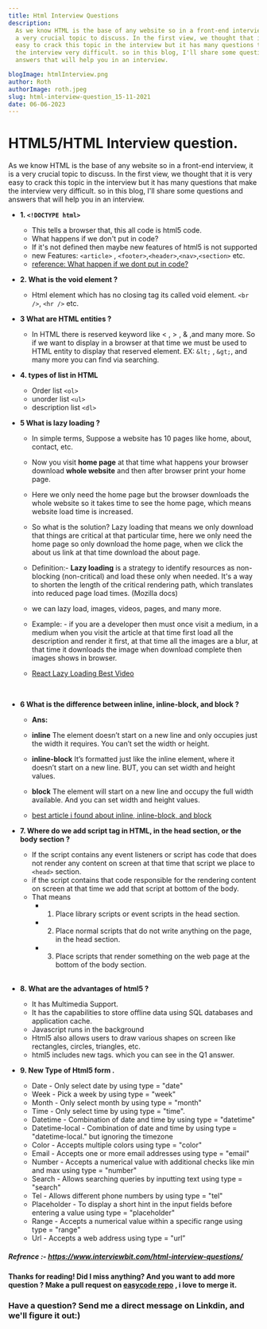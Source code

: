 ```yaml
---
title: Html Interview Questions
description:
  As we know HTML is the base of any website so in a front-end interview, it is
  a very crucial topic to discuss. In the first view, we thought that it is very
  easy to crack this topic in the interview but it has many questions that make
  the interview very difficult. so in this blog, I'll share some questions and
  answers that will help you in an interview.

blogImage: htmlInterview.png
author: Roth
authorImage: roth.jpeg
slug: html-interview-question_15-11-2021
date: 06-06-2023
---
```


# HTML5/HTML Interview question.

As we know HTML is the base of any website so in a front-end interview, it is a
very crucial topic to discuss. In the first view, we thought that it is very
easy to crack this topic in the interview but it has many questions that make
the interview very difficult. so in this blog, I'll share some questions and
answers that will help you in an interview.

- **1. `<!DOCTYPE html>`**

  - This tells a browser that, this all code is html5 code.
  - What happens if we don't put in code?
  - If it's not defined then maybe new features of html5 is not supported
  - new Features: `<article>` , `<footer>`,`<header>`,`<nav>`,`<section>` etc.
  - [reference: What happen if we dont put in code?](https://stackoverflow.com/questions/23230798/what-happens-if-i-dont-put-a-doctype-html-in-my-code-will-it-make-any-major)
    <br />

- **2. What is the void element ?**
  - Html element which has no closing tag its called void element. `<br />`,
    `<hr />` etc. <br/>
- **3 What are HTML entities ?**

  - In HTML there is reserved keyword like < , > , & ,and many more. So if we
    want to display in a browser at that time we must be used to HTML entity to
    display that reserved element. EX: `&lt;` , `&gt;`, and many more you can
    find via searching. <br/>

- **4. types of list in HTML**

  - Order list `<ol>`
  - unorder list `<ul>`
  - description list `<dl>` <br/>

- **5 What is lazy loading ?**

  - In simple terms, Suppose a website has 10 pages like home, about, contact,
    etc.
  - Now you visit **home page** at that time what happens your browser download
    **whole website** and then after browser print your home page.
  - Here we only need the home page but the browser downloads the whole website
    so it takes time to see the home page, which means website load time is
    increased.
  - So what is the solution? Lazy loading that means we only download that
    things are critical at that particular time, here we only need the home page
    so only download the home page, when we click the about us link at that time
    download the about page.
  - Definition:- **Lazy loading** is a strategy to identify resources as
    non-blocking (non-critical) and load these only when needed. It's a way to
    shorten the length of the critical rendering path, which translates into
    reduced page load times. (Mozilla docs)
  - we can lazy load, images, videos, pages, and many more.
  - Example: - if you are a developer then must once visit a medium, in a medium
    when you visit the article at that time first load all the description and
    render it first, at that time all the images are a blur, at that time it
    downloads the image when download complete then images shows in browser.

  - [React Lazy Loading Best Video](https://www.youtube.com/watch?v=5ZFK_5V8VpI)

  <br/>

- **6 What is the difference between inline, inline-block, and block ?**

  - **Ans:** <br/>

  - **inline** The element doesn’t start on a new line and only occupies just
    the width it requires. You can’t set the width or height. <br/>
  - **inline-block** It’s formatted just like the inline element, where it
    doesn’t start on a new line. BUT, you can set width and height values. <br/>
  - **block** The element will start on a new line and occupy the full width
    available. And you can set width and height values.
  - [best article i found about inline, inline-block, and block](https://www.samanthaming.com/pictorials/css-inline-vs-inlineblock-vs-block/)
    <br />

- **7. Where do we add script tag in HTML, in the head section, or the body
  section ?**

  - If the script contains any event listeners or script has code that does not
    render any content on screen at that time that script we place to `<head>`
    section.
  - if the script contains that code responsible for the rendering content on
    screen at that time we add that script at bottom of the body.
  - That means
    - 1.  Place library scripts or event scripts in the head section.
    - 2.  Place normal scripts that do not write anything on the page, in the
          head section.
    - 3.  Place scripts that render something on the web page at the bottom of
          the body section.

  <br/>

- **8. What are the advantages of html5 ?**

  - It has Multimedia Support.
  - It has the capabilities to store offline data using SQL databases and
    application cache.
  - Javascript runs in the background
  - Html5 also allows users to draw various shapes on screen like rectangles,
    circles, triangles, etc.
  - html5 includes new tags. which you can see in the Q1 answer.

- **9. New Type of Html5 form .**
  - Date - Only select date by using type = "date"
  - Week - Pick a week by using type = "week"
  - Month - Only select month by using type = "month"
  - Time - Only select time by using type = "time".
  - Datetime - Combination of date and time by using type = "datetime"
  - Datetime-local - Combination of date and time by using type =
    "datetime-local." but ignoring the timezone
  - Color - Accepts multiple colors using type = "color"
  - Email - Accepts one or more email addresses using type = "email"
  - Number - Accepts a numerical value with additional checks like min and max
    using type = "number"
  - Search - Allows searching queries by inputting text using type = "search"
  - Tel - Allows different phone numbers by using type = "tel"
  - Placeholder - To display a short hint in the input fields before entering a
    value using type = "placeholder"
  - Range - Accepts a numerical value within a specific range using type =
    "range"
  - Url - Accepts a web address using type = "url”

##### Refrence :- https://www.interviewbit.com/html-interview-questions/

#### Thanks for reading! Did I miss anything? And you want to add more question ? Make a pull request on [easycode repo](https://github.com/MohitSojitra/easy-code) , i love to merge it.

### Have a question? Send me a direct message on Linkdin, and we'll figure it out:)
